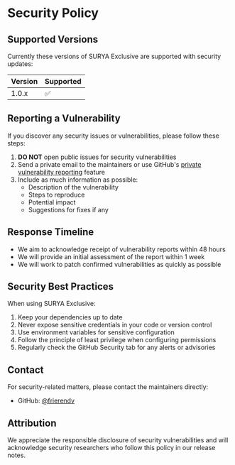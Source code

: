 # Security Policy

## Supported Versions

Currently these versions of SURYA Exclusive are supported with security updates:

| Version | Supported |
| ------- | --------- |
| 1.0.x   | ✅       |

## Reporting a Vulnerability

If you discover any security issues or vulnerabilities, please follow these steps:

1. **DO NOT** open public issues for security vulnerabilities
2. Send a private email to the maintainers or use GitHub's [private vulnerability reporting](https://docs.github.com/en/code-security/security-advisories/guidance-on-reporting-and-writing/privately-reporting-a-security-vulnerability) feature
3. Include as much information as possible:
   - Description of the vulnerability
   - Steps to reproduce
   - Potential impact
   - Suggestions for fixes if any

## Response Timeline

- We aim to acknowledge receipt of vulnerability reports within 48 hours
- We will provide an initial assessment of the report within 1 week
- We will work to patch confirmed vulnerabilities as quickly as possible

## Security Best Practices

When using SURYA Exclusive:

1. Keep your dependencies up to date
2. Never expose sensitive credentials in your code or version control
3. Use environment variables for sensitive configuration
4. Follow the principle of least privilege when configuring permissions
5. Regularly check the GitHub Security tab for any alerts or advisories

## Contact

For security-related matters, please contact the maintainers directly:

- GitHub: [@frierendv](https://github.com/frierendv)

## Attribution

We appreciate the responsible disclosure of security vulnerabilities and will acknowledge security researchers who follow this policy in our release notes.
